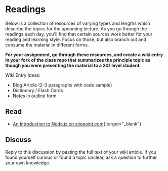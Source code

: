 # Readings

Below is a collection of resources of varying types and lengths which describe the topics for the upcoming lecture.  As you go through the readings each day, you'll find that certain sources work better for your reading and learning style. Focus on those, but also branch out and consume the material in different forms.

**For your assignment, go through these resources, and create a wiki entry in your fork of the class repo that summarizes the principle topic as though you were presenting the material to a 201 level student.**

Wiki Entry Ideas:
* Blog Article (2-3 paragraphs with code sample)
* Dictionary / Flash Cards
* Notes in outline form

## Read
- [An Introduction to Node.js on sitepoint.com](https://www.sitepoint.com/an-introduction-to-node-js){:target="_blank"}

## Discuss

Reply to this discussion by pasting the full text of your wiki article. If you found yourself curious or found a topic unclear, ask a question to further your own knowledge.
